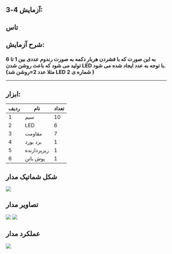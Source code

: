 ## آزمایش 4-3:
## تاس
## شرح آزمایش:
### به این صورت که با فشردن هربار دکمه به صورت رندوم عددی بین 1 تا 6 تولید می شود که باعث روشن شدن LED با توجه به عدد ایجاد شده می شود.(مثلا عدد 2=روشن شد LED شماره ی 2 )

---
## ابزار:
|ردیف|نام|تعداد|
|----|----|----|
|1|سیم|10|
|2|LED|6|
|3|مقاومت|7|
|4|برد بورد|1|
|5|ریزپردازنده|1|
|6|پوش باتن|1|

## شکل شماتیک مدار
![](/Mediia/imgtest4-3.jpg)
## تصاویر مدار
![](/Mediia/taas.jpg)
![](/Mediia/test4-3.jpg)

## عملکرد مدار 
![](/Mediia/taas.gif)


